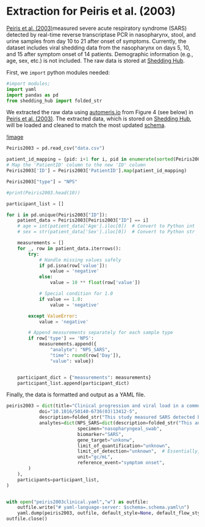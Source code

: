 # Extraction for Peiris et al. (2003)

[Peiris et al. (2003)](https://www.thelancet.com/journals/lancet/article/PIIS0140-6736(03)13412-5/fulltext)measured severe acute respiratory syndrome (SARS) detected by real-time reverse transcriptase PCR in nasopharynx, stool, and urine samples from day 10 to 21 after onset of symptoms. Currently, the dataset includes viral shedding data from the nasopharynx on days 5, 10, and 15 after symptom onset of 14 patients. Demographic information (e.g., age, sex, etc.) is not included. The raw data is stored at [Shedding Hub](https://github.com/shedding-hub/shedding-hub/tree/main/data/peiris2003clinical). 



First, we `import` python modules needed:

```python
#import modules;
import yaml
import pandas as pd
from shedding_hub import folded_str
```

We extracted the raw data using [automeris.io](https://automeris.io/) from Figure 4 (see below) in [Peiris et al. (2003)](https://www.thelancet.com/journals/lancet/article/PIIS0140-6736(03)13412-5/fulltext). The extracted data, which is stored on [Shedding Hub](https://github.com/shedding-hub/shedding-hub/tree/main/data/peiris2003clinical), will be loaded and cleaned to match the most updated [schema](https://github.com/shedding-hub/shedding-hub/blob/main/data/.schema.yaml).

[!image](patient_data.png)

```python
Peiris2003 = pd.read_csv("data.csv")

patient_id_mapping = {pid: i+1 for i, pid in enumerate(sorted(Peiris2003 ['PatientID'].unique()))}
# Map the 'PatientID' column to the new 'ID' column
Peiris2003['ID'] = Peiris2003['PatientID'].map(patient_id_mapping)

Peiris2003["type"] = "NPS"

#print(Peiris2003.head(10))

participant_list = []

for i in pd.unique(Peiris2003["ID"]):
    patient_data = Peiris2003[Peiris2003["ID"] == i]
    # age = int(patient_data['Age'].iloc[0])  # Convert to Python int
    # sex = str(patient_data['Sex'].iloc[0])  # Convert to Python str

    measurements = []
    for _, row in patient_data.iterrows():
        try:
            # Handle missing values safely
            if pd.isna(row['value']):
                value = 'negative'
            else:
                value = 10 ** float(row['value']) 

            # Special condition for 1.0
            if value == 1.0:
                value = 'negative'

        except ValueError:
            value = 'negative'

        # Append measurements separately for each sample type
        if row['type'] == 'NPS':
            measurements.append({
                "analyte": "NPS_SARS", 
                "time": round(row['Day']), 
                "value": value})


    participant_dict = {"measurements": measurements}
    participant_list.append(participant_dict)

```
Finally, the data is formatted and output as a YAML file.

```python
peiris2003 = dict(title="Clinical progression and viral load in a community outbreak of coronavirus-associated SARS pneumonia: a prospective study",
            doi="10.1016/S0140-6736(03)13412-5",
            description=folded_str("This study measured SARS detected by real-time reverse transcriptase PCR in nasopharyngeal samples from 14 patients who admitted to the United Christian Hospital from the Amoy Gardens housing estate who fulfilled the modified WHO definition of SARS, on days 5, 10, and 15 after symptom onset.\n"),
            analytes=dict(NPS_SARS=dict(description=folded_str("This analyte indicates the detection of SARS RNA in nasopharyngeal aspirates.\n"),
                          specimen="nasopharyngeal_swab", 
                          biomarker="SARS",
                          gene_target="unkonw",
                          limit_of_quantification="unknown",
                          limit_of_detection="unknown",  # Essentially, 1 swab sample was transformed to 3 mL of liquid sample, from the original paper (https://pmc.ncbi.nlm.nih.gov/articles/PMC7108127/#R4).
                          unit="gc/mL",
                          reference_event="symptom onset",
        )
    ),
    participants=participant_list,
)


with open("peiris2003clinical.yaml","w") as outfile:
    outfile.write("# yaml-language-server: $schema=.schema.yaml\n")
    yaml.dump(peiris2003, outfile, default_style=None, default_flow_style=False, sort_keys=False)
outfile.close()
```